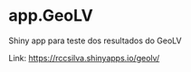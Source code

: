 # app.GeoLV

Shiny app para teste dos resultados do GeoLV

Link: https://rccsilva.shinyapps.io/geolv/
